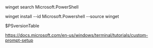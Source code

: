 winget search Microsoft.PowerShell

winget install --id Microsoft.Powershell --source winget

$PSversionTable

https://docs.microsoft.com/en-us/windows/terminal/tutorials/custom-prompt-setup

